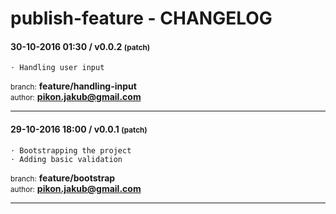 # publish-feature - CHANGELOG

#### 30-10-2016 01:30 / **v0.0.2** <small>(patch)</small>
```
⋅ Handling user input
```
<small>branch:</small> **feature/handling-input**<br>
<small>author:</small> **pikon.jakub@gmail.com**

***

#### 29-10-2016 18:00 / **v0.0.1** <small>(patch)</small>
```
⋅ Bootstrapping the project
⋅ Adding basic validation
```
<small>branch:</small> **feature/bootstrap**<br>
<small>author:</small> **pikon.jakub@gmail.com**

***

